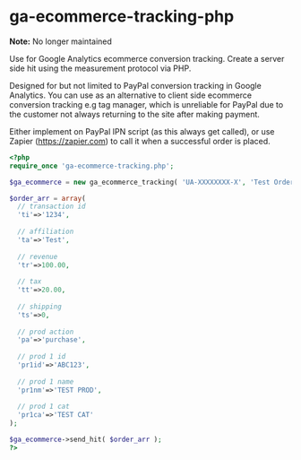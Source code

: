 # ga-ecommerce-tracking-php
**Note:** No longer maintained

Use for Google Analytics ecommerce conversion tracking. Create a server side hit using the measurement protocol via PHP.

Designed for but not limited to PayPal conversion tracking in Google Analytics.
You can use as an alternative to client side ecommerce conversion tracking e.g tag manager, which is unreliable for PayPal due to the customer not always returning to the site after making payment.

Either implement on PayPal IPN script (as this always get called), or use Zapier (https://zapier.com) to call it when a successful order is placed.

```php
<?php
require_once 'ga-ecommerce-tracking.php';

$ga_ecommerce = new ga_ecommerce_tracking( 'UA-XXXXXXXX-X', 'Test Order', false );

$order_arr = array(
  // transaction id
  'ti'=>'1234',
  
  // affiliation
  'ta'=>'Test',
   
  // revenue
  'tr'=>100.00,
   
  // tax
  'tt'=>20.00,
   
  // shipping
  'ts'=>0,
   
  // prod action
  'pa'=>'purchase',
   
  // prod 1 id
  'pr1id'=>'ABC123',
   
  // prod 1 name
  'pr1nm'=>'TEST PROD',
   
  // prod 1 cat
  'pr1ca'=>'TEST CAT'			   
);

$ga_ecommerce->send_hit( $order_arr );
?>
```
